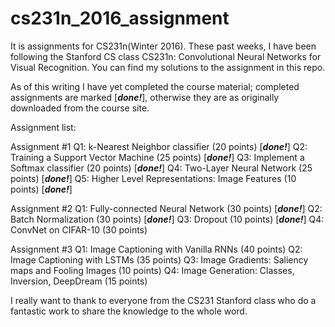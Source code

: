 # cs231n_2016_assignment
It is assignments for CS231n(Winter 2016).
These past weeks, I have been following the Stanford CS class CS231n: Convolutional Neural Networks for Visual Recognition. You can find my solutions to the assignment in this repo.

As of this writing I have yet completed the course material; completed assignments are marked [***done!***], otherwise they are as originally downloaded from the course site.

Assignment list:

Assignment #1
Q1: k-Nearest Neighbor classifier (20 points) [***done!***]
Q2: Training a Support Vector Machine (25 points) [***done!***]
Q3: Implement a Softmax classifier (20 points) [***done!***]
Q4: Two-Layer Neural Network (25 points) [***done!***]
Q5: Higher Level Representations: Image Features (10 points) [***done!***]

Assignment #2
Q1: Fully-connected Neural Network (30 points) [***done!***]
Q2: Batch Normalization (30 points) [***done!***]
Q3: Dropout (10 points) [***done!***]
Q4: ConvNet on CIFAR-10 (30 points) 

Assignment #3
Q1: Image Captioning with Vanilla RNNs (40 points)
Q2: Image Captioning with LSTMs (35 points)
Q3: Image Gradients: Saliency maps and Fooling Images (10 points)
Q4: Image Generation: Classes, Inversion, DeepDream (15 points)

I really want to thank to everyone from the CS231 Stanford class who do a fantastic work to share the knowledge to the whole word.  
